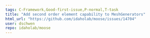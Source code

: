 ```yaml
---
tags: C-Framework,Good-first-issue,P-normal,T-task
title: "Add second order element capability to MeshGenerators"
html_url: "https://github.com/idaholab/moose/issues/14704"
user: dschwen
repo: idaholab/moose
---
```



